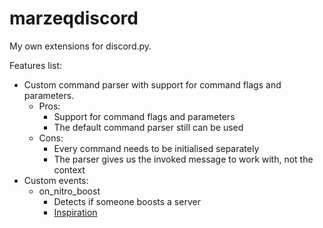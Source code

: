 # marzeqdiscord
My own extensions for discord.py.

Features list:
* Custom command parser with support for command flags and parameters.
    * Pros:
        * Support for command flags and parameters
        * The default command parser still can be used
    * Cons:
        * Every command needs to be initialised separately
        * The parser gives us the invoked message to work with, not the context
* Custom events:
    * on_nitro_boost
        * Detects if someone boosts a server
        * [Inspiration](https://github.com/Rapptz/discord.py/issues/2397)
